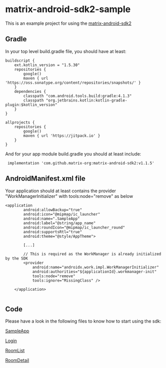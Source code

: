 # matrix-android-sdk2-sample

This is an example project for using the [matrix-android-sdk2](https://github.com/matrix-org/matrix-android-sdk2)


## Gradle

In your top level build.gradle file, you should have at least:

```
buildscript {
    ext.kotlin_version = "1.5.30"
    repositories {
        google()
        maven { url 'https://oss.sonatype.org/content/repositories/snapshots/' }
    }
    dependencies {
        classpath "com.android.tools.build:gradle:4.1.3"
        classpath "org.jetbrains.kotlin:kotlin-gradle-plugin:$kotlin_version"
    }
}

allprojects {
    repositories {
        google()
        maven { url 'https://jitpack.io' }
    }
}
```

And for your app module build.gradle you should at least include:

```
 implementation 'com.github.matrix-org:matrix-android-sdk2:v1.1.5'
```

## AndroidManifest.xml file

Your application should at least contains the provider "WorkManagerInitializer" with tools:node="remove" as below

```
<application
        android:allowBackup="true"
        android:icon="@mipmap/ic_launcher"
        android:name=".SampleApp"
        android:label="@string/app_name"
        android:roundIcon="@mipmap/ic_launcher_round"
        android:supportsRtl="true"
        android:theme="@style/AppTheme">
        
        [...]

        // This is required as the WorkManager is already initialized by the SDK
        <provider
            android:name="androidx.work.impl.WorkManagerInitializer"
            android:authorities="${applicationId}.workmanager-init"
            tools:node="remove"
            tools:ignore="MissingClass" />

    </application>
    
```

## Code

Please have a look in the following files to know how to start using the sdk: 

[SampleApp](app/src/main/java/org/matrix/android/sdk/sample/SampleApp.kt)

[Login](/app/src/main/java/org/matrix/android/sdk/sample/ui/SimpleLoginFragment.kt)

[RoomList](/app/src/main/java/org/matrix/android/sdk/sample/ui/RoomListFragment.kt)

[RoomDetail](/app/src/main/java/org/matrix/android/sdk/sample/ui/RoomDetailFragment.kt)

